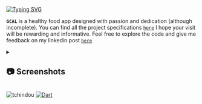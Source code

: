 [![Typing SVG](https://readme-typing-svg.demolab.com?font=Fira+Code&pause=1000&random=false&width=435&lines=Welcome+to+my+github+repo;for+GCAL's+project)](https://git.io/typing-svg)

**`GCAL`** is a healthy food app designed with passion and dedication (although incomplete). You can find all the project specifications  [``here``](https://www.behance.net/gallery/184720067/Healthy-Food-App-uxui-Case-Study?tracking_source=for_you_logged_in_feed_recommended) </span>
I hope your visit will be rewarding and informative. Feel free to explore the code and give me feedback on my linkedin post [``here``](https://www.linkedin.com/posts/ptchindou_6-mois-cest-le-temps-qui-sest-%C3%A9coul%C3%A9-activity-7156624351377653760-kjKF?utm_source=share&utm_medium=member_desktop)

<details>
<summary><h2>📷 Screenshots</h2></summary>

<img src="/screenshots/splash.jpg" alt="splash screen"> <img src="/screenshots/intro.jpg" alt="intro screen"> <img src="/screenshots/landing.jpg" alt="landing screen"> <img src="/screenshots/login.jpg" alt="login screen"> <img src="/screenshots/signup.jpg" alt="signup screen"> <img src="/screenshots/home.jpg" alt="home screen"> <img src="/screenshots/search.jpg" alt="search screen"> <img src="/screenshots/profile.jpg" alt="profile screen"> <img src="/screenshots/cart.jpg" alt="cart screen"> <img src="/screenshots/cart_del.jpg" alt="cart del screen">
</details>

<img src="https://komarev.com/ghpvc/?username=tchindou" alt="tchindou"> <a href="https://github.com/search?q=user%3Atchindou+language%3Adart"><img alt="Dart" src="https://img.shields.io/badge/dart-%230175C2.svg?logo=dart&logoColor=white"></a>
